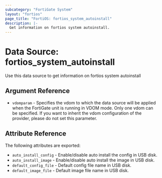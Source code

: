 ```yaml
---
subcategory: "FortiGate System"
layout: "fortios"
page_title: "FortiOS: fortios_system_autoinstall"
description: |-
  Get information on fortios system autoinstall.
---
```


# Data Source: fortios_system_autoinstall
Use this data source to get information on fortios system autoinstall

## Argument Reference


* `vdomparam` - Specifies the vdom to which the data source will be applied when the FortiGate unit is running in VDOM mode. Only one vdom can be specified. If you want to inherit the vdom configuration of the provider, please do not set this parameter.


## Attribute Reference

The following attributes are exported:

* `auto_install_config` - Enable/disable auto install the config in USB disk.
* `auto_install_image` - Enable/disable auto install the image in USB disk.
* `default_config_file` - Default config file name in USB disk.
* `default_image_file` - Default image file name in USB disk.

